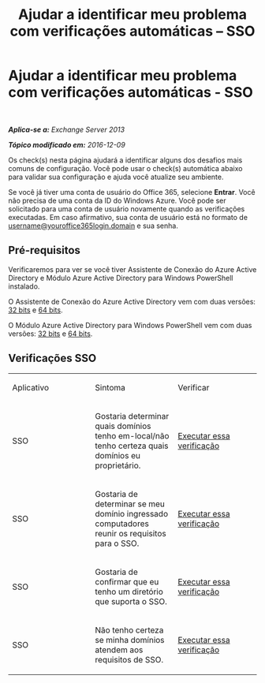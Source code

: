 ﻿---
title: 'Ajudar a identificar meu problema com verificações automáticas – SSO'
TOCTitle: Ajudar a identificar meu problema com verificações automáticas - SSO
ms:assetid: b7d8418d-f6a9-4bed-af84-0b2ad0554aa9
ms:mtpsurl: https://technet.microsoft.com/pt-br/library/Dn793975(v=EXCHG.150)
ms:contentKeyID: 62633043
ms.date: 05/22/2018
mtps_version: v=EXCHG.150
ms.translationtype: MT
---

# Ajudar a identificar meu problema com verificações automáticas - SSO

 

_**Aplica-se a:** Exchange Server 2013_

_**Tópico modificado em:** 2016-12-09_

Os check(s) nesta página ajudará a identificar alguns dos desafios mais comuns de configuração. Você pode usar o check(s) automática abaixo para validar sua configuração e ajuda você atualize seu ambiente.

Se você já tiver uma conta de usuário do Office 365, selecione **Entrar**. Você não precisa de uma conta da ID do Windows Azure. Você pode ser solicitado para uma conta de usuário novamente quando as verificações executadas. Em caso afirmativo, sua conta de usuário está no formato de username@youroffice365login.domain e sua senha.

## Pré-requisitos

Verificaremos para ver se você tiver Assistente de Conexão do Azure Active Directory e Módulo Azure Active Directory para Windows PowerShell instalado.

O Assistente de Conexão do Azure Active Directory vem com duas versões: [32 bits](https://go.microsoft.com/fwlink/?linkid=286261) e [64 bits](https://go.microsoft.com/fwlink/?linkid=286262).

O Módulo Azure Active Directory para Windows PowerShell vem com duas versões: [32 bits](https://go.microsoft.com/fwlink/?linkid=286258) e [64 bits](https://go.microsoft.com/fwlink/?linkid=286259).

## Verificações SSO


<table>
<colgroup>
<col style="width: 33%" />
<col style="width: 33%" />
<col style="width: 33%" />
</colgroup>
<tbody>
<tr class="odd">
<td><p>Aplicativo</p></td>
<td><p>Sintoma</p></td>
<td><p>Verificar</p></td>
</tr>
<tr class="even">
<td><p>SSO</p></td>
<td><p>Gostaria determinar quais domínios tenho em-local/não tenho certeza quais domínios eu proprietário.</p></td>
<td><p><a href="https://go.microsoft.com/?linkid=9834918">Executar essa verificação</a></p></td>
</tr>
<tr class="odd">
<td><p>SSO</p></td>
<td><p>Gostaria de determinar se meu domínio ingressado computadores reunir os requisitos para o SSO.</p></td>
<td><p><a href="https://go.microsoft.com/?linkid=9834912">Executar essa verificação</a></p></td>
</tr>
<tr class="even">
<td><p>SSO</p></td>
<td><p>Gostaria de confirmar que eu tenho um diretório que suporta o SSO.</p></td>
<td><p><a href="https://go.microsoft.com/?linkid=9834876">Executar essa verificação</a></p></td>
</tr>
<tr class="odd">
<td><p>SSO</p></td>
<td><p>Não tenho certeza se minha domínios atendem aos requisitos de SSO.</p></td>
<td><p><a href="https://go.microsoft.com/?linkid=9834918">Executar essa verificação</a></p></td>
</tr>
</tbody>
</table>

